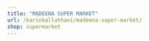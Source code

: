 ```yaml
---
title: "MADEENA SUPER MARKET"
url: /karinkallathani/madeena-super-market/
shop: supermarket
---
```

